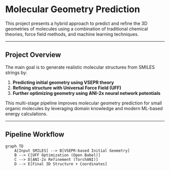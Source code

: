 # Molecular Geometry Prediction

This project presents a hybrid approach to predict and refine the 3D geometries of molecules using a combination of traditional chemical theories, force field methods, and machine learning techniques.

---

## Project Overview

The main goal is to generate realistic molecular structures from SMILES strings by:

1. **Predicting initial geometry using VSEPR theory**
2. **Refining structure with Universal Force Field (UFF)**
3. **Further optimizing geometry using ANI-2x neural network potentials**

This multi-stage pipeline improves molecular geometry prediction for small organic molecules by leveraging domain knowledge and modern ML-based energy calculations.

---

## Pipeline Workflow

```mermaid
graph TD
    A[Input SMILES] --> B[VSEPR-based Initial Geometry]
    B --> C[UFF Optimization (Open Babel)]
    C --> D[ANI-2x Refinement (TorchANI)]
    D --> E[Final 3D Structure + Coordinates]
